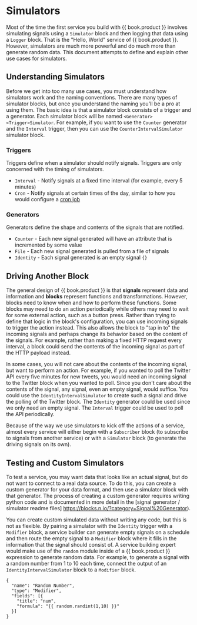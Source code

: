 # Simulators

Most of the time the first service you build with {{ book.product }} involves simulating signals using a `Simulator` block and then logging that data using a `Logger` block. That is the "Hello, World" service of {{ book.product }}. However, simulators are much more powerful and do much more than generate random data. This document attempts to define and explain other use cases for simulators.

## Understanding Simulators

Before we get into too many use cases, you must understand how simulators work and the naming conventions. There are many types of simulator blocks, but once you understand the naming you'll be a pro at using them. The basic idea is that a simulator block consists of a trigger and a generator. Each simulator block will be named `<Generator><Trigger>Simulator`. For example, if you want to use the `Counter` generator and the `Interval` trigger, then you can use the `CounterIntervalSimulator` simulator block.

### Triggers

Triggers define when a simulator should notify signals. Triggers  are only concerned with the timing of simulators.
* `Interval` - Notify signals at a fixed time interval \(for example, every 5 minutes\)
* `Cron` - Notify signals at certain times of the day, similar to how you would configure a [cron job](https://en.wikipedia.org/wiki/Cron)

### Generators

Generators define the shape and contents of the signals that are notified.

* `Counter` - Each new signal generated will have an attribute that is incremented by some value
* `File` - Each new signal generated is pulled from a file of signals
* `Identity` - Each signal generated is an empty signal `{}`

## Driving Another Block

The general design of {{ book.product }} is that **signals** represent data and information and **blocks** represent functions and transformations. However, blocks need to know when and how to perform these functions. Some blocks may need to do an action periodically while others may need to wait for some external action, such as a button press. Rather than trying to define that logic in the block's configuration, you can use incoming signals to trigger the action instead. This also allows the block to "tap in to" the incoming signals and perhaps change its behavior based on the content of the signals. For example, rather than making a fixed HTTP request every interval, a block could send the contents of the incoming signal as part of the HTTP payload instead.

In some cases, you will not care about the contents of the incoming signal, but want to perform an action. For example, if you wanted to poll the Twitter API every five minutes for new tweets, you would need an incoming signal to the Twitter block when you wanted to poll. Since you don't care about the contents of the signal, any signal, even an empty signal, would suffice. You could use the `IdentityIntervalSimulator` to create such a signal and drive the polling of the Twitter block. The `Identity` generator could be used since we only need an empty signal. The `Interval` trigger could be used to poll the API periodically.

Because of the way we use simulators to kick off the actions of a service, almost every service will either begin with a `Subscriber` block \(to subscribe to signals from another service\) or with a `Simulator` block \(to generate the driving signals on its own\).

## Testing and Custom Simulators

To test a service, you may want data that looks like an actual signal, but do not want to connect to a real data source. To do this, you can create a custom generator for your data format, and then use a simulator block with that generator. The process of creating a custom generator requires writing python code and is documented in more detail in the [signal generator / simulator readme files] https://blocks.n.io/?category=Signal%20Generator).

You can create custom simulated data without writing any code, but this is not as flexible. By pairing a simulator with the `Identity` trigger with a `Modifier` block, a service builder can generate empty signals on a schedule and then route the empty signal to a `Modifier` block where it fills in the information that the signal should consist of. A service building expert would make use of the `random` module inside of a {{ book.product }} expression to generate random data. For example, to generate a signal with a random number from 1 to 10 each time, connect the output of an `IdentityIntervalSimulator` block to a `Modifier` block.
```
{
  "name": "Random Number",
  "type": "Modifier",
  "fields": [{
    "title": "num",
    "formula": "{{ random.randint(1,10) }}"
  }]
}
```
